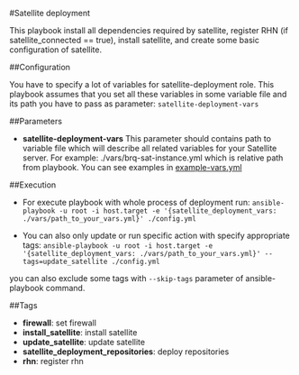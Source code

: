 #Satellite deployment

This playbook install all dependencies required by satellite, register RHN (if satellite_connected == true),
install satellite, and create some basic configuration of satellite.

##Configuration

You have to specify a lot of variables for satellite-deployment role.
This playbook assumes that you set all these variables in some variable file
and its path you have to pass as parameter: ``satellite-deployment-vars``

##Parameters

- **satellite-deployment-vars**
    This parameter should contains path to variable file which will describe
    all related variables for your Satellite server.
    For example: ./vars/brq-sat-instance.yml which is relative path from
    playbook.
    You can see examples in [example-vars.yml](./vars/example-vars.yml)

##Execution

- For execute playbook with whole process of deployment run:
  ``ansible-playbook -u root -i host.target -e
  '{satellite_deployment_vars: ./vars/path_to_your_vars.yml}' ./config.yml``

- You can also only update or run specific action with specify appropriate
  tags:
``ansible-playbook -u root -i host.target -e
  '{satellite_deployment_vars: ./vars/path_to_your_vars.yml}'
  --tags=update_satellite ./config.yml``

you can also exclude some tags with ``--skip-tags`` parameter of
ansible-playbook command.

##Tags

- **firewall**: set firewall
- **install_satellite**: install satellite
- **update_satellite**: update satellite
- **satellite_deployment_repositories**: deploy repositories
- **rhn**: register rhn
